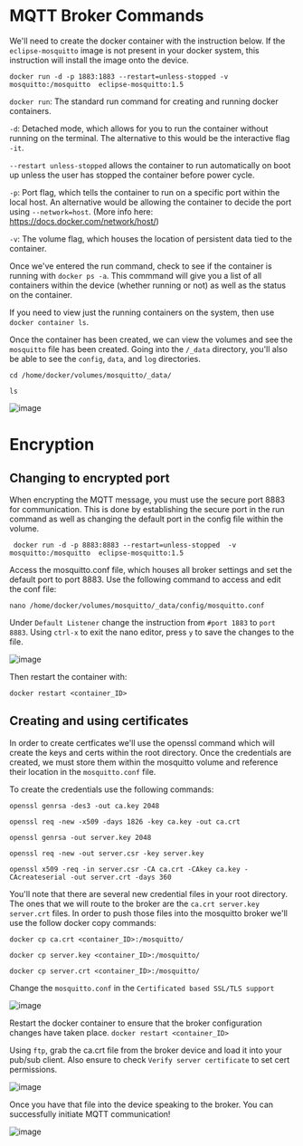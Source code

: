 # MQTT Broker Commands
 
We'll need to create the docker container with the instruction below. If the ```eclipse-mosquitto``` image is not present in your docker system, this instruction will install the image onto the device.
```
docker run -d -p 1883:1883 --restart=unless-stopped -v mosquitto:/mosquitto  eclipse-mosquitto:1.5
```


```docker run```: The standard run command for creating and running docker containers.

```-d```: Detached mode, which allows for you to run the container without running on the terminal. The alternative to this would be the interactive flag ```-it```. 

```--restart unless-stopped``` allows the container to run automatically on boot up unless the user has stopped the container before power cycle.

```-p```: Port flag, which tells the container to run on a specific port within the local host. An alternative would be allowing the container to decide the port using ```--network=host```. (More info here: https://docs.docker.com/network/host/)

```-v```: The volume flag, which houses the location of persistent data tied to the container.

Once we've entered the run command, check to see if the container is running with ```docker ps -a```. This commmand will give you a list of all containers within the device (whether running or not) as well as the status on the container.

If you need to view just the running containers on the system, then use ```docker container ls```.

Once the container has been created, we can view the volumes and see the ```mosquitto``` file has been created. Going into the ```/_data``` directory, you'll also be able to see the ```config```, ```data```, and ```log``` directories.

```cd /home/docker/volumes/mosquitto/_data/```


```ls```
 
![image](https://user-images.githubusercontent.com/42245728/227012865-4a77abac-13e6-45b3-9a62-57cb18ac9ab5.png)

# Encryption
## Changing to encrypted port
 When encrypting the MQTT message, you must use the secure port 8883 for communication. This is done by establishing the secure port in the run command as well as changing the default port in the config file within the volume.
 
```
 docker run -d -p 8883:8883 --restart=unless-stopped  -v mosquitto:/mosquitto  eclipse-mosquitto:1.5
```
Access the mosquitto.conf file, which houses all broker settings and set the default port to port 8883. Use the following command to access and edit the conf file:

```
nano /home/docker/volumes/mosquitto/_data/config/mosquitto.conf
```

Under ```Default Listener``` change the instruction from ```#port 1883``` to ```port 8883```. Using ```ctrl-x``` to exit the nano editor, press ```y``` to save the changes to the file.

![image](https://user-images.githubusercontent.com/42245728/228904171-00d4b4df-b28a-49a1-9932-c2b266a9a41c.png)

Then restart the container with:
```
docker restart <container_ID>
```
## Creating and using certificates

In order to create certficates we'll use the openssl command which will create the keys and certs within the root directory. Once the credentials are created, we must store them within the mosquitto volume and reference their location in the ```mosquitto.conf``` file.

To create the credentials use the following commands:

```
openssl genrsa -des3 -out ca.key 2048
````
```
openssl req -new -x509 -days 1826 -key ca.key -out ca.crt
```
```
openssl genrsa -out server.key 2048
```
```
openssl req -new -out server.csr -key server.key
```
```
openssl x509 -req -in server.csr -CA ca.crt -CAkey ca.key -CAcreateserial -out server.crt -days 360
```

You'll note that there are several new credential files in your root directory. The ones that we will route to the broker are the ```ca.crt server.key server.crt``` files. In order to push those files into the mosquitto broker we'll use the follow docker copy commands:

```
docker cp ca.crt <container_ID>:/mosquitto/
```
```
docker cp server.key <container_ID>:/mosquitto/
```
```
docker cp server.crt <container_ID>:/mosquitto/
```

Change the ```mosquitto.conf```  in the ```Certificated based SSL/TLS support```

![image](https://user-images.githubusercontent.com/42245728/229165929-64137313-146a-4c14-bbff-baaa968e41d8.png)

Restart the docker container to ensure that the broker configuration changes have taken place. ```docker restart <container_ID>```

Using ```ftp```, grab the ca.crt file from the broker device and load it into your pub/sub client. Also ensure to check ```Verify server certificate``` to set cert permissions.

![image](https://user-images.githubusercontent.com/42245728/229168644-ff2db9c6-9a2e-4a56-946d-b18146d978c2.png)

Once you have that file into the device speaking to the broker. You can successfully initiate MQTT communication!

![image](https://user-images.githubusercontent.com/42245728/229168845-1cb4ff5e-83a3-4b1b-afff-39af12c1f20e.png)
